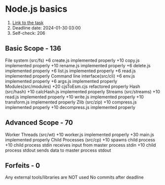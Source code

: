 # Node.js basics

1) [Link to the task ](https://github.com/AlreadyBored/nodejs-assignments/blob/main/assignments/nodejs-basics/assignment.md)
2) Deadline date: 2024-01-30 03:00
3) Self-check: 206
## Basic Scope - 136

File system (src/fs)
+6 create.js implemented properly
+10 copy.js implemented properly
+10 rename.js implemented properly
+6 delete.js implemented properly
+6 list.js implemented properly
+6 read.js implemented properly
Command line interface(src/cli)
+6 env.js implemented properly
+6 args.js implemented properly
Modules(src/modules)
+20 cjsToEsm.cjs refactored properly
Hash (src/hash)
+10 calcHash.js implemented properly
Streams (src/streams)
+10 read.js implemented properly
+10 write.js implemented properly
+10 transform.js implemented properly
Zlib (src/zip)
+10 compress.js implemented properly
+10 decompress.js implemented properly

## Advanced Scope - 70

Worker Threads (src/wt)
+10 worker.js implemented properly
+30 main.js implemented properly
Child Processes (src/cp)
+10 spawns child process
+10 child process stdin receives input from master process stdin
+10 child process stdout sends data to master process stdout

## Forfeits - 0
Any external tools/libraries are NOT used
No commits after deadline
